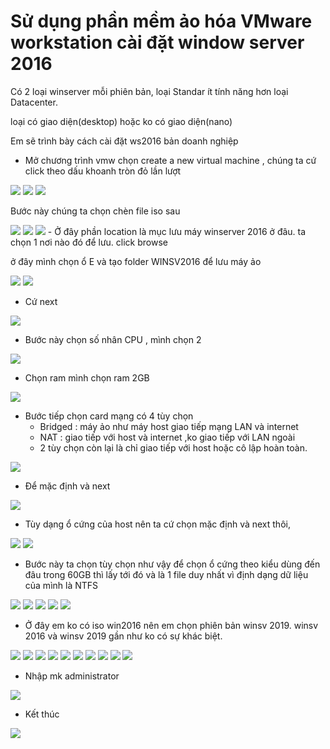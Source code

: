 # Sử dụng phần mềm ảo hóa VMware workstation cài đặt window server 2016

Có 2 loại winserver mỗi phiên bản, loại Standar ít tính năng hơn loại Datacenter.

loại có giao diện(desktop) hoặc ko có giao diện(nano)

Em sẽ trình bày cách cài đặt ws2016 bản doanh nghiệp



- Mở chương trình vmw chọn create a new virtual machine , chúng ta cứ click theo dấu khoanh tròn đỏ lần lượt

<img src="img/15.png">

<img src="img/16.png">

<img src="img/17.png">

Bước này chúng ta chọn chèn file iso sau

<img src="img/18.png">

<img src="img/19.png">

<img src="img/20.png">
- Ở đây phần location là mục lưu máy winserver 2016 ở đâu. ta chọn 1 nơi nào đó để lưu. click browse

ở đây mình chọn ổ E và tạo folder WINSV2016 để lưu máy ảo

<img src="img/21.png">

<img src="img/22.png">

- Cứ next

<img src="img/23.png">

- Bước này chọn số nhân CPU , mình chọn 2

<img src="img/24.png">

- Chọn ram mình chọn ram 2GB

<img src="img/25.png">

- Bước tiếp chọn card mạng có 4 tùy chọn
  - Bridged : máy ảo như máy host giao tiếp mạng LAN và internet
  - NAT     : giao tiếp với host và internet ,ko giao tiếp với LAN ngoài
  - 2 tùy chọn còn lại là chỉ giao tiếp với host hoặc cô lập hoàn toàn.

<img src="img/26.png">  

- Để mặc định và next

<img src="img/27.png">

- Tùy dạng ổ cứng của host nên ta cứ chọn mặc định và next thôi, 

<img src="img/28.png">

<img src="img/29.png">

- Bước này ta chọn tùy chọn như vậy để chọn ổ cứng theo kiểu dùng đến đâu trong 60GB thì lấy tới đó và là 1 file duy nhất vì định dạng dữ liệu của mình là NTFS

<img src="img/30.png">

<img src="img/31.png">

<img src="img/32.png">

<img src="img/33.png">

<img src="img/34.png">

- Ở đây em ko có iso win2016 nên em chọn phiên bản winsv 2019. winsv 2016 và winsv 2019 gần như ko có sự khác biệt.

<img src="img/35.png">

<img src="img/36.png">

<img src="img/37.png">

<img src="img/38.png">

<img src="img/39.png">

<img src="img/40.png">

<img src="img/41.png">

<img src="img/42.png">

<img src="img/43.png">

<img src="img/44.png">

- Nhập mk administrator 

<img src="img/45.png">

- Kết thúc 

<img src="img/46.png">


